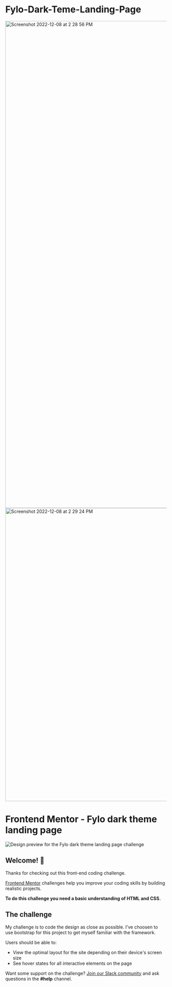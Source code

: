 # Fylo-Dark-Teme-Landing-Page

<img width="1515" alt="Screenshot 2022-12-08 at 2 28 56 PM" src="https://user-images.githubusercontent.com/96286575/206580691-b074847d-61ac-4b07-b488-082d38f87ce5.png">

<img width="912" alt="Screenshot 2022-12-08 at 2 29 24 PM" src="https://user-images.githubusercontent.com/96286575/206580752-1a7576d6-c663-4383-bb12-688b3965d882.png">

# Frontend Mentor - Fylo dark theme landing page

![Design preview for the Fylo dark theme landing page challenge](./design/desktop-preview.jpg)

## Welcome! 👋

Thanks for checking out this front-end coding challenge.

[Frontend Mentor](https://www.frontendmentor.io) challenges help you improve your coding skills by building realistic projects.

**To do this challenge you need a basic understanding of HTML and CSS.**

## The challenge

My challenge is to code the design as close as possible. I've choosen to use bootstrap for this project to get myself familiar with the framework.

Users should be able to:

-   View the optimal layout for the site depending on their device's screen size
-   See hover states for all interactive elements on the page

Want some support on the challenge? [Join our Slack community](https://www.frontendmentor.io/slack) and ask questions in the **#help** channel.
